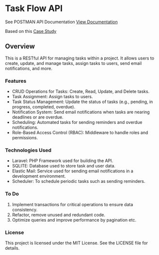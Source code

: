 # Task Flow API

See POSTMAN API Documentation [View Documentation](https://documenter.getpostman.com/view/25154969/2sA3sAi8Jd)

Based on this [Case Study](./md-assets/case-study.pdf)

## Overview

This is a RESTful API for managing tasks
within a project. It allows users to create, update, and manage tasks, assign tasks to users, send email notifications, and more.

### Features

-   CRUD Operations for Tasks: Create, Read, Update, and Delete tasks.
-   Task Assignment: Assign tasks to users.
-   Task Status Management: Update the status of tasks (e.g., pending, in progress, completed, overdue).
-   Notification System: Send email notifications when tasks are nearing deadlines or are overdue.
-   Scheduling: Automated tasks for sending reminders and overdue notifications.
-   Role-Based Access Control (RBAC): Middleware to handle roles and permissions.

### Technologies Used

-   Laravel: PHP Framework used for building the API.
-   SQLITE: Database used to store task and user data.
-   Elastic Mail: Service used for sending email notifications in a development environment.
-   Scheduler: To schedule periodic tasks such as sending reminders.

### To Do

1. Implement transactions for critical operations to ensure data consistency.
2. Refactor, remove unused and redundant code.
3. Optimize queries and improve performance by pagination etc.

### License

This project is licensed under the MIT License. See the LICENSE file for details.
